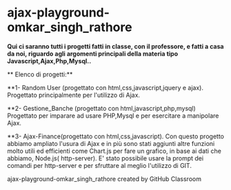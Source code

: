# ajax-playground-omkar_singh_rathore
**Qui ci saranno tutti i progetti fatti in classe, con il professore, e fatti a casa da noi, riguardo agli argomenti principali della materia
tipo Javascript,Ajax,Php,Mysql..**

** Elenco di progetti:**

**1- Random User (progettato con html,css,javascript,jquery e ajax). Progettato principalmente per l'utilizzo di Ajax. 

**2- Gestione_Banche (progettato con html,javascript,php,mysql)  Progettato per imparare ad usare PHP,Mysql e per esercitare a manipolare Ajax.  

**3- Ajax-Finance(progettato con html,css,javascript). Con questo progetto abbiamo ampliato l'usura di Ajax e in più sono stati aggiunti altre funzioni molto utili ed efficienti come Chart.js per fare un grafico, in base ai dati che abbiamo, Node.js( http-server). E' stato possibile usare la prompt dei comandi per http-server e per sfruttare al meglio l'utilizzo di GIT.


ajax-playground-omkar_singh_rathore created by GitHub Classroom
